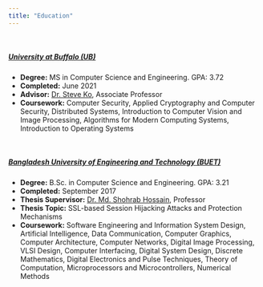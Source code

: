 ```yaml
---
title: "Education"
---
```


&nbsp;

##### <a href="https://engineering.buffalo.edu/computer-science-engineering.html" target="_blank" onclick="trackOutboundLink('https://engineering.buffalo.edu/computer-science-engineering.html')"><b>University at Buffalo (UB)</b></a>
  - **Degree:** MS in Computer Science and Engineering. GPA: 3.72
  - **Completed:** June 2021
  - **Advisor:** <a href="https://cse.buffalo.edu/~stevko" target="_blank" onclick="trackOutboundLink('https://cse.buffalo.edu/~stevko')">Dr. Steve Ko</a>, Associate Professor
  - **Coursework:** Computer Security, Applied Cryptography and Computer Security, Distributed Systems, Introduction to Computer Vision and Image Processing, Algorithms for Modern Computing Systems, Introduction to Operating Systems

&nbsp;

##### <a href="https://cse.buet.ac.bd" target="_blank" onclick="trackOutboundLink('https://cse.buet.ac.bd')"><b>Bangladesh University of Engineering and Technology (BUET)</b></a>
  - **Degree:** B.Sc. in Computer Science and Engineering. GPA: 3.21
  - **Completed:** September 2017
  - **Thesis Supervisor:** <a href="http://mshohrabhossain.buet.ac.bd" target="_blank" onclick="trackOutboundLink('http://mshohrabhossain.buet.ac.bd')">Dr. Md. Shohrab Hossain</a>, Professor
  - **Thesis Topic:** SSL-based Session Hijacking Attacks and Protection Mechanisms
  - **Coursework:** Software Engineering and Information System Design, Artificial Intelligence, Data Communication, Computer Graphics, Computer Architecture, Computer Networks, Digital Image Processing, VLSI Design, Computer Interfacing, Digital System Design, Discrete Mathematics, Digital Electronics and Pulse Techniques, Theory of Computation, Microprocessors and Microcontrollers, Numerical Methods

&nbsp;

